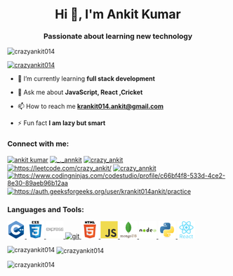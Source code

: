 <h1 align="center">Hi 👋, I'm Ankit Kumar</h1>
<h3 align="center">Passionate about learning new technology</h3>

<p align="left"> <img src="https://komarev.com/ghpvc/?username=crazyankit014&label=Profile%20views&color=0e75b6&style=flat" alt="crazyankit014" /> </p>

<p align="left"> <a href="https://github.com/ryo-ma/github-profile-trophy"><img src="https://github-profile-trophy.vercel.app/?username=crazyankit014" alt="crazyankit014" /></a> </p>

- 🌱 I’m currently learning **full stack development**

- 💬 Ask me about **JavaScript, React ,Cricket**

- 📫 How to reach me **krankit014.ankit@gmail.com**

- ⚡ Fun fact **I am lazy but smart**

<h3 align="left">Connect with me:</h3>
<p align="left">
<a href="https://linkedin.com/in/ankit kumar" target="blank"><img align="center" src="https://raw.githubusercontent.com/rahuldkjain/github-profile-readme-generator/master/src/images/icons/Social/linked-in-alt.svg" alt="ankit kumar" height="30" width="40" /></a>
<a href="https://instagram.com/_._annkit" target="blank"><img align="center" src="https://raw.githubusercontent.com/rahuldkjain/github-profile-readme-generator/master/src/images/icons/Social/instagram.svg" alt="_._annkit" height="30" width="40" /></a>
<a href="https://www.codechef.com/users/crazy_ankit" target="blank"><img align="center" src="https://cdn.jsdelivr.net/npm/simple-icons@3.1.0/icons/codechef.svg" alt="crazy_ankit" height="30" width="40" /></a>
<a href="https://www.hackerrank.com/https://leetcode.com/crazy_ankit/" target="blank"><img align="center" src="https://raw.githubusercontent.com/rahuldkjain/github-profile-readme-generator/master/src/images/icons/Social/hackerrank.svg" alt="https://leetcode.com/crazy_ankit/" height="30" width="40" /></a>
<a href="https://www.leetcode.com/crazy_annkit" target="blank"><img align="center" src="https://raw.githubusercontent.com/rahuldkjain/github-profile-readme-generator/master/src/images/icons/Social/leet-code.svg" alt="crazy_annkit" height="30" width="40" /></a>
<a href="https://www.hackerearth.com/https://www.codingninjas.com/codestudio/profile/c66bf4f8-533d-4ce2-8e30-89aeb96b12aa" target="blank"><img align="center" src="https://raw.githubusercontent.com/rahuldkjain/github-profile-readme-generator/master/src/images/icons/Social/hackerearth.svg" alt="https://www.codingninjas.com/codestudio/profile/c66bf4f8-533d-4ce2-8e30-89aeb96b12aa" height="30" width="40" /></a>
<a href="https://auth.geeksforgeeks.org/user/https://auth.geeksforgeeks.org/user/krankit014ankit/practice" target="blank"><img align="center" src="https://raw.githubusercontent.com/rahuldkjain/github-profile-readme-generator/master/src/images/icons/Social/geeks-for-geeks.svg" alt="https://auth.geeksforgeeks.org/user/krankit014ankit/practice" height="30" width="40" /></a>
</p>

<h3 align="left">Languages and Tools:</h3>
<p align="left"> <a href="https://www.w3schools.com/cpp/" target="_blank" rel="noreferrer"> <img src="https://raw.githubusercontent.com/devicons/devicon/master/icons/cplusplus/cplusplus-original.svg" alt="cplusplus" width="40" height="40"/> </a> <a href="https://www.w3schools.com/css/" target="_blank" rel="noreferrer"> <img src="https://raw.githubusercontent.com/devicons/devicon/master/icons/css3/css3-original-wordmark.svg" alt="css3" width="40" height="40"/> </a> <a href="https://expressjs.com" target="_blank" rel="noreferrer"> <img src="https://raw.githubusercontent.com/devicons/devicon/master/icons/express/express-original-wordmark.svg" alt="express" width="40" height="40"/> </a> <a href="https://git-scm.com/" target="_blank" rel="noreferrer"> <img src="https://www.vectorlogo.zone/logos/git-scm/git-scm-icon.svg" alt="git" width="40" height="40"/> </a> <a href="https://www.w3.org/html/" target="_blank" rel="noreferrer"> <img src="https://raw.githubusercontent.com/devicons/devicon/master/icons/html5/html5-original-wordmark.svg" alt="html5" width="40" height="40"/> </a> <a href="https://developer.mozilla.org/en-US/docs/Web/JavaScript" target="_blank" rel="noreferrer"> <img src="https://raw.githubusercontent.com/devicons/devicon/master/icons/javascript/javascript-original.svg" alt="javascript" width="40" height="40"/> </a> <a href="https://www.mongodb.com/" target="_blank" rel="noreferrer"> <img src="https://raw.githubusercontent.com/devicons/devicon/master/icons/mongodb/mongodb-original-wordmark.svg" alt="mongodb" width="40" height="40"/> </a> <a href="https://nodejs.org" target="_blank" rel="noreferrer"> <img src="https://raw.githubusercontent.com/devicons/devicon/master/icons/nodejs/nodejs-original-wordmark.svg" alt="nodejs" width="40" height="40"/> </a> <a href="https://www.python.org" target="_blank" rel="noreferrer"> <img src="https://raw.githubusercontent.com/devicons/devicon/master/icons/python/python-original.svg" alt="python" width="40" height="40"/> </a> <a href="https://reactjs.org/" target="_blank" rel="noreferrer"> <img src="https://raw.githubusercontent.com/devicons/devicon/master/icons/react/react-original-wordmark.svg" alt="react" width="40" height="40"/> </a> </p>

<p><img align="left" src="https://github-readme-stats.vercel.app/api/top-langs?username=crazyankit014&show_icons=true&locale=en&layout=compact" alt="crazyankit014" /></p>

<p>&nbsp;<img align="center" src="https://github-readme-stats.vercel.app/api?username=crazyankit014&show_icons=true&locale=en" alt="crazyankit014" /></p>

<p><img align="center" src="https://github-readme-streak-stats.herokuapp.com/?user=crazyankit014&" alt="crazyankit014" /></p>
